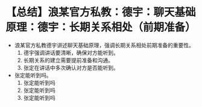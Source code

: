 # 【总结】浪某官方私教：德宇：聊天基础原理：德宇：长期关系相处（前期准备）

-   浪某官方私教德宇讲述聊天基础原理，强调长期关系相处前期准备的重要性。
    1.  德宇强调讲话要清晰，确保对方能听到。
    2.  长期关系的建立需要提前准备和沟通。
    3.  张定在讲话中多次确认对方是否能听到。
-   张定能听到吗。
    1.  张定能听到吗
    2.  张定能听到吗
    3.  张定能听到吗